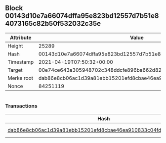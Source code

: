## Block 00143d10e7a66074dffa95e823bd12557d7b51e84073165c82b50f532032c35e

Attribute | Value
--- | ---
Height | 25289
Hash | 00143d10e7a66074dffa95e823bd12557d7b51e84073165c82b50f532032c35e
Timestamp | 2021-04-19T07:50:32+00:00
Target | 00e74ce643a305948702c348ddcfe896ba662d82c1a228faf4ad12250f07334e
Merke root | dab86e8cb06ac1d39a81ebb15201efd8cbae46ea910833c04fda989d3fa8ee22
Nonce | 84251119

```

```

### Transactions

Hash | Amount
--- | ---
[dab86e8cb06ac1d39a81ebb15201efd8cbae46ea910833c04fda989d3fa8ee22](dab86e8cb06ac1d39a81ebb15201efd8cbae46ea910833c04fda989d3fa8ee22.md) | 10.00000000 SKEPTI 
